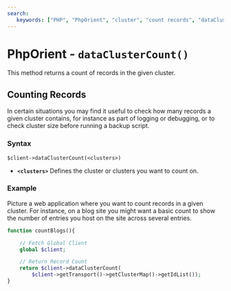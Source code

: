 ```yaml
---
search:
   keywords: ["PHP", "PhpOrient", "cluster", "count records", "dataClusterCount"]
---
```


# PhpOrient - `dataClusterCount()`

This method returns a count of records in the given cluster.

## Counting Records

In certain situations you may find it useful to check how many records a given cluster contains, for instance as part of logging or debugging, or to check cluster size before running a backup script.

### Syntax

```
$client->dataClusterCount(<clusters>)
```

- **`<clusters>`** Defines the cluster or clusters you want to count on.

### Example

Picture a web application where you want to count records in a given cluster.  For instance, on a blog site you might want a basic count to show the number of entries you host on the site across several entries.

```php
function countBlogs(){

	// Fetch Global Client
	global $client;

	// Return Record Count
	return $client->dataClusterCount(
		$client->getTransport()->getClusterMap()->getIdList());
}
```




